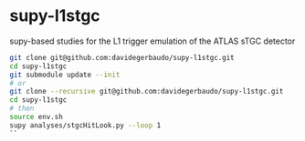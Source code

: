 supy-l1stgc
===========

supy-based studies for the L1 trigger emulation of the ATLAS sTGC detector
```sh
git clone git@github.com:davidegerbaudo/supy-l1stgc.git
cd supy-l1stgc
git submodule update --init
# or
git clone --recursive git@github.com:davidegerbaudo/supy-l1stgc.git
cd supy-l1stgc
# then
source env.sh
supy analyses/stgcHitLook.py --loop 1
``
